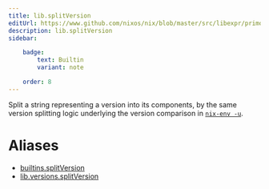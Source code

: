 ```yaml
---
title: lib.splitVersion
editUrl: https://www.github.com/nixos/nix/blob/master/src/libexpr/primops.cc
description: lib.splitVersion
sidebar:

    badge:
        text: Builtin
        variant: note

    order: 8
---
```


Split a string representing a version into its components, by the
same version splitting logic underlying the version comparison in
[`nix-env -u`](../command-ref/nix-env.md#operation---upgrade).


# Aliases

- [builtins.splitVersion](/reference/builtinssplitVersion)
- [lib.versions.splitVersion](/reference/libversions.splitVersion)


